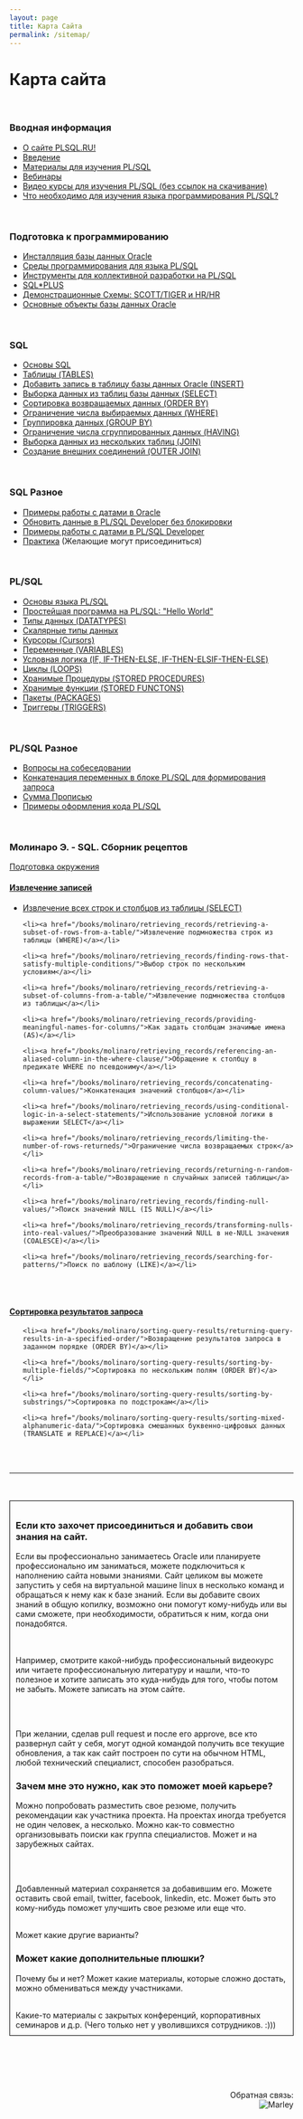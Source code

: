 ```yaml
---
layout: page
title: Карта Сайта
permalink: /sitemap/
---
```


# Карта сайта

<br/>

### Вводная информация

<ul>
    <li><a href="/beginning/greetings/">О сайте PLSQL.RU!</a></li>
    <li><a href="/beginning/intro/">Введение</a></li>
    <li><a href="/beginning/library/">Материалы для изучения PL/SQL</a></li>
    <li><a href="/webinars/">Вебинары</a></li>
    <li><a href="/beginning/video-courses/">Видео курсы для изучения PL/SQL (без ссылок на скачивание)</a></li>
    <li><a href="/beginning/what-needed-to-study-plsql/">Что необходимо для изучения языка программирования PL/SQL?</a></li>
</ul>


<br/>

### Подготовка к программированию

<ul>
    <li><a href="/prepare-to-development/oracle-database-installation/">Инсталляция базы данных Oracle</a></li>
    <li><a href="/prepare-to-development/ide-for-plsql-development/">Среды программирования для языка PL/SQL</a></li>
    <li><a href="/prepare-to-development/team-development/">Инструменты для коллективной разработки на PL/SQL</a></li>
    <li><a href="/prepare-to-development/sqlplus/">SQL*PLUS</a> </li>
    <li><a href="/prepare-to-development/oracle-sample-schemas/">Демонстрационные Схемы: SCOTT/TIGER и HR/HR</a></li>
    <li><a href="/prepare-to-development/database-objects/">Основные объекты базы данных Oracle</a></li>
</ul>


<br/>

### SQL

<ul>
    <li><a href="/sql/oracle_sql_basics/">Основы SQL</a></li>
    <li><a href="/sql/create_table/">Таблицы (TABLES)</a></li>
    <li><a href="/sql/insert-records-into-table/">Добавить запись в таблицу базы данных Oracle (INSERT)</a></li>
    <li><a href="/sql/select/">Выборка данных из таблиц базы данных (SELECT)</a></li>
    <li><a href="/sql/order-by/">Cортировка возвращаемых данных (ORDER BY)</a></li>
    <li><a href="/sql/where/">Ограничение числа выбираемых данных (WHERE)</a></li>
    <li><a href="/sql/group_by/">Группировка данных (GROUP BY)</a></li>
    <li><a href="/sql/having/">Ограничение числа сгруппированных данных (HAVING)</a></li>
    <li><a href="/sql/join/">Выборка данных из нескольких таблиц (JOIN)</a></li>
    <li><a href="/sql/outer_join/">Создание внешних соединений (OUTER JOIN)</a></li>
</ul>


<br/>
<h3>SQL Разное</h3>

<ul>
    <li><a href="/other/dates/">Примеры работы с датами в Oracle</a></li>
    <li><a href="/other/plsql-developer/dates/">Обновить данные в PL/SQL Developer без блокировки</a></li>
    <li><a href="/other/plsql-developer/dates/">Примеры работы с датами в PL/SQL Developer</a></li>
    <li><a href="/practice/spec/sql/">Практика</a> (Желающие могут присоединиться)</li>
</ul>


<br/>

### PL/SQL


<ul>
    <li><a href="/plsql/plsql_basics/">Основы языка PL/SQL</a></li>
    <li><a href="/plsql/hello-world-plsql/">Простейшая программа на PL/SQL: &quot;Hello World&quot;</a></li>
    <li><a href="/plsql/datatypes/">Типы данных (DATATYPES)</a></li>
    <li><a href="/plsql/scalar/">Скалярные типы данных</a></li>
    <li><a href="/plsql/cursors/">Курсоры (Cursors)</a></li>
    <li><a href="/plsql/variables/">Переменные (VARIABLES)</a></li>
    <li><a href="/plsql/if-then-else/">Условная логика (IF, IF-THEN-ELSE, IF-THEN-ELSIF-THEN-ELSE)</a></li>
    <li><a href="/plsql/loops/">Циклы (LOOPS)</a></li>
    <li><a href="/plsql/stored-procedures/">Хранимые Процедуры (STORED PROCEDURES)</a></li>
    <li><a href="/plsql/stored-functions/">Хранимые функции (STORED FUNCTONS)</a></li>
    <li><a href="/plsql/packages/">Пакеты (PACKAGES)</a></li>
    <li><a href="/plsql/triggers">Триггеры (TRIGGERS)</a></li>
</ul>




<br/>
<h3>PL/SQL Разное</h3>

<ul>
    <li><a href="/other/interview-questions/">Вопросы на собеседовании</a></li>
    <li><a href="/other/variables-concat/">Конкатенация переменных в блоке PL/SQL для формирования запроса</a></li>
    <li><a href="/other/summa_propis/">Сумма Прописью</a></li>
    <li><a href="/other/code-formatting/">Примеры оформления кода PL/SQL</a></li>
</ul>



<br/>

<h3>Молинаро Э. - SQL. Сборник рецептов</h3>



<a href="/books/molinaro/prepare-environment/">Подготовка окружения</a>




<h4><a href="/books/molinaro/retrieving_records/">Извлечение записей</a></h4>

<ul>
    <li><a href="/books/molinaro/retrieving_records/retrieving-all-rows-and-columns-from-a-table/">Извлечение всех строк и столбцов из таблицы (SELECT)</a></li>

    <li><a href="/books/molinaro/retrieving_records/retrieving-a-subset-of-rows-from-a-table/">Извлечение подмножества строк из таблицы (WHERE)</a></li>

    <li><a href="/books/molinaro/retrieving_records/finding-rows-that-satisfy-multiple-conditions/">Выбор строк по нескольким условиям</a></li>

    <li><a href="/books/molinaro/retrieving_records/retrieving-a-subset-of-columns-from-a-table/">Извлечение подмножества столбцов из таблицы</a></li>

    <li><a href="/books/molinaro/retrieving_records/providing-meaningful-names-for-columns/">Как задать столбцам значимые имена (AS)</a></li>

    <li><a href="/books/molinaro/retrieving_records/referencing-an-aliased-column-in-the-where-clause/">Обращение к столбцу в предикате WHERE по псевдониму</a></li>

    <li><a href="/books/molinaro/retrieving_records/concatenating-column-values/">Конкатенация значений столбцов</a></li>

    <li><a href="/books/molinaro/retrieving_records/using-conditional-logic-in-a-select-statements/">Использование условной логики в выражении SELECT</a></li>

    <li><a href="/books/molinaro/retrieving_records/limiting-the-number-of-rows-returneds/">Ограничение числа возвращаемых строк</a></li>

    <li><a href="/books/molinaro/retrieving_records/returning-n-random-records-from-a-table/">Возвращение n случайных записей таблицы</a></li>

    <li><a href="/books/molinaro/retrieving_records/finding-null-values/">Поиск значений NULL (IS NULL)</a></li>

    <li><a href="/books/molinaro/retrieving_records/transforming-nulls-into-real-values/">Преобразование значений NULL в не-NULL значения (COALESCE)</a></li>

    <li><a href="/books/molinaro/retrieving_records/searching-for-patterns/">Поиск по шаблону (LIKE)</a></li>
</ul>


<br/><br/>
<h4><a href="/books/molinaro/sorting-query-results/">Сортировка результатов запроса</a></h4>

<ul>

    <li><a href="/books/molinaro/sorting-query-results/returning-query-results-in-a-specified-order/">Возвращение результатов запроса в заданном порядке (ORDER BY)</a></li>

    <li><a href="/books/molinaro/sorting-query-results/sorting-by-multiple-fields/">Сортировка по нескольким полям (ORDER BY)</a></li>

    <li><a href="/books/molinaro/sorting-query-results/sorting-by-substrings/">Сортировка по подстрокам</a></li>

    <li><a href="/books/molinaro/sorting-query-results/sorting-mixed-alphanumeric-data/">Сортировка смешанных буквенно-цифровых данных (TRANSLATE и REPLACE)</a></li>

</ul>


<br/><br/>
<hr/>
<br/><br/>


<div style="padding:10px; border:thin solid black;">

  <h3>Если кто захочет присоединиться и добавить свои знания на сайт.</h3>

Если вы профессионально занимаетесь Oracle или планируете профессионально им заниматься, можете подключиться к наполнению сайта новыми знаниями.
Сайт целиком вы можете запустить у себя на виртуальной машине linux в несколько команд и обращаться к нему как к базе знаний.
Если вы добавите своих знаний в общую копилку, возможно они помогут кому-нибудь или вы сами сможете, при необходимости, обратиться к ним, когда они понадобятся.

<br/><br/>
Например, смотрите какой-нибудь профессиональный видеокурс или читаете профессиональную литературу и нашли, что-то полезное и хотите записать это куда-нибудь для того, чтобы потом не забыть. Можете записать на этом сайте.

<br/><br/>

При желании, сделав pull request и после его approve, все кто развернул сайт у себя,
могут одной командой получить все текущие обновления, а так как сайт построен по сути
на обычном HTML, любой технический специалист, способен разобраться.


<h3>Зачем мне это нужно, как это поможет моей карьере?</h3>

Можно попробовать разместить свое резюме, получить рекомендации как участника проекта.
На проектах иногда требуется не один человек, а несколько. Можно как-то совместно организовывать поиски как группа специалистов. Может и на зарубежных сайтах.

<br/><br/>

Добавленный материал сохраняется за добавившим его. Можете оставить свой email, twitter, facebook, linkedin, etc. Может быть это кому-нибудь поможет улучшить свое резюме или еще что.
<br/><br/>

Может какие другие варианты?

<h3>Может какие дополнительные плюшки?</h3>

Почему бы и нет? Может какие материалы, которые сложно достать, можно обмениваться между участниками.

<br/>
Какие-то материалы с закрытых конференций, корпоративных семинаров и д.р. (Чего только нет у уволившихся сотрудников. :)))


</div>

<br/><br/>
<br/><br/>

<div align="right">
	Обратная связь:  <br/><img src="http://img.fotografii.org/a3333333mail.gif" alt="Marley" border="0" />
</div>
